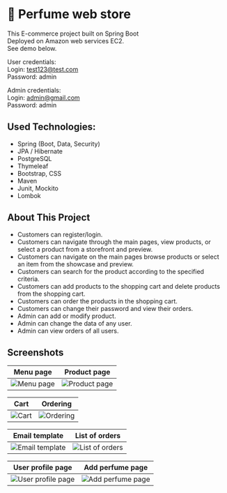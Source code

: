 # :hibiscus: Perfume web store

This E-commerce project built on Spring Boot<br>
Deployed on Amazon web services EC2.<br>
See demo below.

User credentials:<br>
Login: test123@test.com <br>
Password: admin

Admin credentials:<br>
Login: admin@gmail.com <br>
Password: admin

## Used Technologies:

* Spring (Boot, Data, Security)
* JPA / Hibernate
* PostgreSQL
* Thymeleaf
* Bootstrap, CSS
* Maven
* Junit, Mockito
* Lombok

## About This Project
* Customers can register/login.
* Customers can navigate through the main pages, view products, or select a product from a storefront and preview.
* Customers can navigate on the main pages browse products or select an item from the showcase and preview.
* Customers can search for the product according to the specified criteria.
* Customers can add products to the shopping cart and delete products from the shopping cart.
* Customers can order the products in the shopping cart.
* Customers can change their password and view their orders.
* Admin can add or modify product.
* Admin can change the data of any user.
* Admin can view orders of all users.

## Screenshots

Menu page      |  Product page
:------------------------:|:-------------------------:
![Menu page](https://i.ibb.co/rkSZ5Qq/1.png)  |  ![Product page](https://i.ibb.co/4jk3R0s/2.png)

Cart  |  Ordering
:------------------------:|:-------------------------:
![Cart](https://i.ibb.co/mBKP5F3/3.png)  |  ![Ordering](https://i.ibb.co/WVRdRW1/4.png)

Email template  |  List of orders
:------------------------:|:-------------------------:
![Email template](https://i.ibb.co/bmKTLPJ/email-template.jpg)  |  ![List of orders](https://i.ibb.co/Rp21f3k/5.png)

User profile page  |  Add perfume page
:------------------------:|:-------------------------:
![User profile page](https://i.ibb.co/Fz1dB7L/6.png)  |  ![Add perfume page](https://i.ibb.co/ykX4hcG/7.png)

